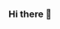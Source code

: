 ### Hi there 👋

<!--
**Hyjii/Hyjii** is a ✨ _special_ ✨ repository because its `README.md` (this file) appears on your GitHub profile.

Here are some ideas to get you started:
####🖥️Tech Stacks
<div>
<img src="https://img.shields.io/badge/C-A8B9CC?style=flat-square&logo=C&logo=C"/>
